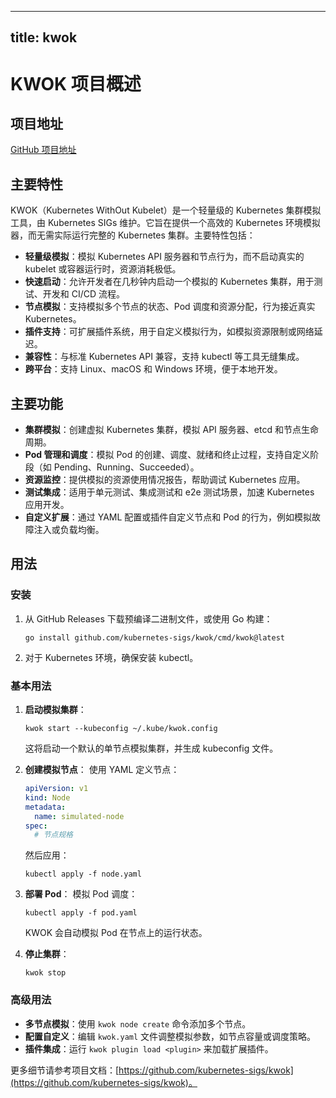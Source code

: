 
---
title: kwok
---

# KWOK 项目概述

## 项目地址
[GitHub 项目地址](https://github.com/kubernetes-sigs/kwok)

## 主要特性
KWOK（Kubernetes WithOut Kubelet）是一个轻量级的 Kubernetes 集群模拟工具，由 Kubernetes SIGs 维护。它旨在提供一个高效的 Kubernetes 环境模拟器，而无需实际运行完整的 Kubernetes 集群。主要特性包括：
- **轻量级模拟**：模拟 Kubernetes API 服务器和节点行为，而不启动真实的 kubelet 或容器运行时，资源消耗极低。
- **快速启动**：允许开发者在几秒钟内启动一个模拟的 Kubernetes 集群，用于测试、开发和 CI/CD 流程。
- **节点模拟**：支持模拟多个节点的状态、Pod 调度和资源分配，行为接近真实 Kubernetes。
- **插件支持**：可扩展插件系统，用于自定义模拟行为，如模拟资源限制或网络延迟。
- **兼容性**：与标准 Kubernetes API 兼容，支持 kubectl 等工具无缝集成。
- **跨平台**：支持 Linux、macOS 和 Windows 环境，便于本地开发。

## 主要功能
- **集群模拟**：创建虚拟 Kubernetes 集群，模拟 API 服务器、etcd 和节点生命周期。
- **Pod 管理和调度**：模拟 Pod 的创建、调度、就绪和终止过程，支持自定义阶段（如 Pending、Running、Succeeded）。
- **资源监控**：提供模拟的资源使用情况报告，帮助调试 Kubernetes 应用。
- **测试集成**：适用于单元测试、集成测试和 e2e 测试场景，加速 Kubernetes 应用开发。
- **自定义扩展**：通过 YAML 配置或插件自定义节点和 Pod 的行为，例如模拟故障注入或负载均衡。

## 用法
### 安装
1. 从 GitHub Releases 下载预编译二进制文件，或使用 Go 构建：
   ```
   go install github.com/kubernetes-sigs/kwok/cmd/kwok@latest
   ```
2. 对于 Kubernetes 环境，确保安装 kubectl。

### 基本用法
1. **启动模拟集群**：
   ```
   kwok start --kubeconfig ~/.kube/kwok.config
   ```
   这将启动一个默认的单节点模拟集群，并生成 kubeconfig 文件。

2. **创建模拟节点**：
   使用 YAML 定义节点：
   ```yaml
   apiVersion: v1
   kind: Node
   metadata:
     name: simulated-node
   spec:
     # 节点规格
   ```
   然后应用：
   ```
   kubectl apply -f node.yaml
   ```

3. **部署 Pod**：
   模拟 Pod 调度：
   ```
   kubectl apply -f pod.yaml
   ```
   KWOK 会自动模拟 Pod 在节点上的运行状态。

4. **停止集群**：
   ```
   kwok stop
   ```

### 高级用法
- **多节点模拟**：使用 `kwok node create` 命令添加多个节点。
- **配置自定义**：编辑 `kwok.yaml` 文件调整模拟参数，如节点容量或调度策略。
- **插件集成**：运行 `kwok plugin load <plugin>` 来加载扩展插件。

更多细节请参考项目文档：[https://github.com/kubernetes-sigs/kwok](https://github.com/kubernetes-sigs/kwok)。
